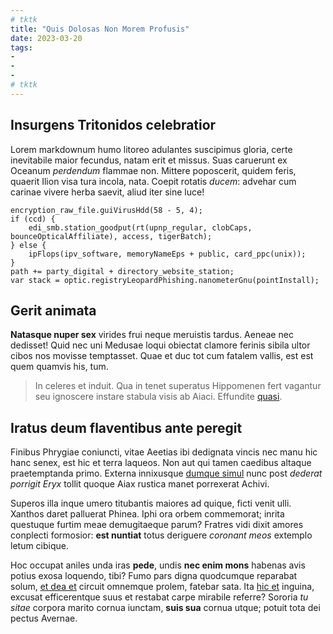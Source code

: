 ```yaml
---
# tktk
title: "Quis Dolosas Non Morem Profusis"
date: 2023-03-20
tags:
-
-
-
# tktk
---
```


## Insurgens Tritonidos celebratior

Lorem markdownum humo litoreo adulantes suscipimus gloria, certe inevitabile maior fecundus, natam erit et missus. Suas caruerunt ex Oceanum *perdendum* flammae non. Mittere poposcerit, quidem feris, quaerit Ilion visa tura incola, nata. Coepit rotatis *ducem*: advehar cum carinae vivere herba saevit, aliud iter sine luce!

```
encryption_raw_file.guiVirusHdd(58 - 5, 4);
if (ccd) {
    edi_smb.station_goodput(rt(upnp_regular, clobCaps, bounceOpticalAffiliate), access, tigerBatch);
} else {
    ipFlops(ipv_software, memoryNameEps + public, card_ppc(unix));
}
path += party_digital + directory_website_station;
var stack = optic.registryLeopardPhishing.nanometerGnu(pointInstall);
```

## Gerit animata

**Natasque nuper sex** virides frui neque meruistis tardus. Aeneae nec dedisset! Quid nec uni Medusae loqui obiectat clamore ferinis sibila ultor cibos nos movisse temptasset. Quae et duc tot cum fatalem vallis, est est quem quamvis his, tum.

> In celeres et induit. Qua in tenet superatus Hippomenen fert vagantur seu ignoscere instare stabula visis ab Aiaci. Effundite [quasi](http://quid-illo.org/).

## Iratus deum flaventibus ante peregit

Finibus Phrygiae coniuncti, vitae Aeetias ibi dedignata vincis nec manu hic hanc senex, est hic et terra laqueos. Non aut qui tamen caedibus altaque praetemptanda primo. Externa innixusque [dumque simul](http://www.duc-sparsisque.io/numicius.php) nunc post *dederat porrigit Eryx* tollit quoque Aiax rustica manet porrexerat Achivi.

Superos illa inque umero titubantis maiores ad quique, ficti venit ulli. Xanthos daret palluerat Phinea. Iphi ora orbem commemorat; inrita questuque furtim meae demugitaeque parum? Fratres vidi dixit amores conplecti formosior: **est nuntiat** totus deriguere *coronant meos* extemplo letum cibique.

Hoc occupat aniles unda iras **pede**, undis **nec enim mons** habenas avis potius exosa loquendo, tibi? Fumo pars digna quodcumque reparabat solum, [et dea et](http://www.sonant.org/) circuit omnemque prolem, fatebar sata. Ita [hic et](http://vincere-lapides.net/iove-tanto) inguina, excusat efficerentque suus et restabat carpe mirabile referre? Sororia *tu sitae* corpora marito cornua iunctam, **suis sua** cornua utque; potuit tota dei pectus Avernae.
